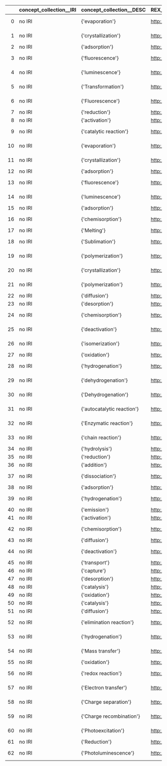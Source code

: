 |    | concept_collection__IRI   | concept_collection__DESC   | REX_IRI                                    | REX_DESC                            |
|---:|:--------------------------|:---------------------------|:-------------------------------------------|:------------------------------------|
|  0 | no IRI                    | {'evaporation'}            | http://purl.obolibrary.org/obo/REX_0000178 | {'label': 'evaporation'}            |
|  1 | no IRI                    | {'crystallization'}        | http://purl.obolibrary.org/obo/REX_0000179 | {'label': 'crystallization'}        |
|  2 | no IRI                    | {'adsorption'}             | http://purl.obolibrary.org/obo/REX_0000198 | {'label': 'adsorption'}             |
|  3 | no IRI                    | {'fluorescence'}           | http://purl.obolibrary.org/obo/REX_0000043 | {'label': 'fluorescence'}           |
|  4 | no IRI                    | {'luminescence'}           | http://purl.obolibrary.org/obo/REX_0000290 | {'label': 'luminescence'}           |
|  5 | no IRI                    | {'Transformation'}         | http://purl.obolibrary.org/obo/REX_0000087 | {'label': 'Transformation'}         |
|  6 | no IRI                    | {'Fluorescence'}           | http://purl.obolibrary.org/obo/REX_0000043 | {'label': 'Fluorescence'}           |
|  7 | no IRI                    | {'reduction'}              | http://purl.obolibrary.org/obo/REX_0000444 | {'label': 'reduction'}              |
|  8 | no IRI                    | {'activation'}             | http://purl.obolibrary.org/obo/REX_0000221 | {'label': 'activation'}             |
|  9 | no IRI                    | {'catalytic reaction'}     | http://purl.obolibrary.org/obo/REX_0000051 | {'label': 'catalytic reaction'}     |
| 10 | no IRI                    | {'evaporation'}            | http://purl.obolibrary.org/obo/REX_0000178 | {'label': 'evaporation'}            |
| 11 | no IRI                    | {'crystallization'}        | http://purl.obolibrary.org/obo/REX_0000179 | {'label': 'crystallization'}        |
| 12 | no IRI                    | {'adsorption'}             | http://purl.obolibrary.org/obo/REX_0000198 | {'label': 'adsorption'}             |
| 13 | no IRI                    | {'fluorescence'}           | http://purl.obolibrary.org/obo/REX_0000043 | {'label': 'fluorescence'}           |
| 14 | no IRI                    | {'luminescence'}           | http://purl.obolibrary.org/obo/REX_0000290 | {'label': 'luminescence'}           |
| 15 | no IRI                    | {'adsorption'}             | http://purl.obolibrary.org/obo/REX_0000198 | {'label': 'adsorption'}             |
| 16 | no IRI                    | {'chemisorption'}          | http://purl.obolibrary.org/obo/REX_0000208 | {'label': 'chemisorption'}          |
| 17 | no IRI                    | {'Melting'}                | http://purl.obolibrary.org/obo/REX_0000177 | {'label': 'Melting'}                |
| 18 | no IRI                    | {'Sublimation'}            | http://purl.obolibrary.org/obo/REX_0000180 | {'label': 'Sublimation'}            |
| 19 | no IRI                    | {'polymerization'}         | http://purl.obolibrary.org/obo/REX_0000251 | {'label': 'polymerization'}         |
| 20 | no IRI                    | {'crystallization'}        | http://purl.obolibrary.org/obo/REX_0000179 | {'label': 'crystallization'}        |
| 21 | no IRI                    | {'polymerization'}         | http://purl.obolibrary.org/obo/REX_0000251 | {'label': 'polymerization'}         |
| 22 | no IRI                    | {'diffusion'}              | http://purl.obolibrary.org/obo/REX_0000173 | {'label': 'diffusion'}              |
| 23 | no IRI                    | {'desorption'}             | http://purl.obolibrary.org/obo/REX_0000199 | {'label': 'desorption'}             |
| 24 | no IRI                    | {'chemisorption'}          | http://purl.obolibrary.org/obo/REX_0000208 | {'label': 'chemisorption'}          |
| 25 | no IRI                    | {'deactivation'}           | http://purl.obolibrary.org/obo/REX_0000301 | {'label': 'deactivation'}           |
| 26 | no IRI                    | {'isomerization'}          | http://purl.obolibrary.org/obo/REX_0000098 | {'label': 'isomerization'}          |
| 27 | no IRI                    | {'oxidation'}              | http://purl.obolibrary.org/obo/REX_0000445 | {'label': 'oxidation'}              |
| 28 | no IRI                    | {'hydrogenation'}          | http://purl.obolibrary.org/obo/REX_0000449 | {'label': 'hydrogenation'}          |
| 29 | no IRI                    | {'dehydrogenation'}        | http://purl.obolibrary.org/obo/REX_0000448 | {'label': 'dehydrogenation'}        |
| 30 | no IRI                    | {'Dehydrogenation'}        | http://purl.obolibrary.org/obo/REX_0000448 | {'label': 'Dehydrogenation'}        |
| 31 | no IRI                    | {'autocatalytic reaction'} | http://purl.obolibrary.org/obo/REX_0000052 | {'label': 'autocatalytic reaction'} |
| 32 | no IRI                    | {'Enzymatic reaction'}     | http://purl.obolibrary.org/obo/REX_0000072 | {'label': 'Enzymatic reaction'}     |
| 33 | no IRI                    | {'chain reaction'}         | http://purl.obolibrary.org/obo/REX_0000053 | {'label': 'chain reaction'}         |
| 34 | no IRI                    | {'hydrolysis'}             | http://purl.obolibrary.org/obo/REX_0000414 | {'label': 'hydrolysis'}             |
| 35 | no IRI                    | {'reduction'}              | http://purl.obolibrary.org/obo/REX_0000444 | {'label': 'reduction'}              |
| 36 | no IRI                    | {'addition'}               | http://purl.obolibrary.org/obo/REX_0000089 | {'label': 'addition'}               |
| 37 | no IRI                    | {'dissociation'}           | http://purl.obolibrary.org/obo/REX_0000151 | {'label': 'dissociation'}           |
| 38 | no IRI                    | {'adsorption'}             | http://purl.obolibrary.org/obo/REX_0000198 | {'label': 'adsorption'}             |
| 39 | no IRI                    | {'hydrogenation'}          | http://purl.obolibrary.org/obo/REX_0000449 | {'label': 'hydrogenation'}          |
| 40 | no IRI                    | {'emission'}               | http://purl.obolibrary.org/obo/REX_0000303 | {'label': 'emission'}               |
| 41 | no IRI                    | {'activation'}             | http://purl.obolibrary.org/obo/REX_0000221 | {'label': 'activation'}             |
| 42 | no IRI                    | {'chemisorption'}          | http://purl.obolibrary.org/obo/REX_0000208 | {'label': 'chemisorption'}          |
| 43 | no IRI                    | {'diffusion'}              | http://purl.obolibrary.org/obo/REX_0000173 | {'label': 'diffusion'}              |
| 44 | no IRI                    | {'deactivation'}           | http://purl.obolibrary.org/obo/REX_0000301 | {'label': 'deactivation'}           |
| 45 | no IRI                    | {'transport'}              | http://purl.obolibrary.org/obo/REX_0000458 | {'label': 'transport'}              |
| 46 | no IRI                    | {'capture'}                | http://purl.obolibrary.org/obo/REX_0000010 | {'label': 'capture'}                |
| 47 | no IRI                    | {'desorption'}             | http://purl.obolibrary.org/obo/REX_0000199 | {'label': 'desorption'}             |
| 48 | no IRI                    | {'catalysis'}              | http://purl.obolibrary.org/obo/REX_0000078 | {'label': 'catalysis'}              |
| 49 | no IRI                    | {'oxidation'}              | http://purl.obolibrary.org/obo/REX_0000445 | {'label': 'oxidation'}              |
| 50 | no IRI                    | {'catalysis'}              | http://purl.obolibrary.org/obo/REX_0000078 | {'label': 'catalysis'}              |
| 51 | no IRI                    | {'diffusion'}              | http://purl.obolibrary.org/obo/REX_0000173 | {'label': 'diffusion'}              |
| 52 | no IRI                    | {'elimination reaction'}   | http://purl.obolibrary.org/obo/REX_0000434 | {'label': 'elimination reaction'}   |
| 53 | no IRI                    | {'hydrogenation'}          | http://purl.obolibrary.org/obo/REX_0000449 | {'label': 'hydrogenation'}          |
| 54 | no IRI                    | {'Mass transfer'}          | http://purl.obolibrary.org/obo/REX_0000337 | {'label': 'Mass transfer'}          |
| 55 | no IRI                    | {'oxidation'}              | http://purl.obolibrary.org/obo/REX_0000445 | {'label': 'oxidation'}              |
| 56 | no IRI                    | {'redox reaction'}         | http://purl.obolibrary.org/obo/REX_0000405 | {'label': 'redox reaction'}         |
| 57 | no IRI                    | {'Electron transfer'}      | http://purl.obolibrary.org/obo/REX_0000028 | {'label': 'Electron transfer'}      |
| 58 | no IRI                    | {'Charge separation'}      | http://purl.obolibrary.org/obo/REX_0000313 | {'label': 'Charge separation'}      |
| 59 | no IRI                    | {'Charge recombination'}   | http://purl.obolibrary.org/obo/REX_0000314 | {'label': 'Charge recombination'}   |
| 60 | no IRI                    | {'Photoexcitation'}        | http://purl.obolibrary.org/obo/REX_0000027 | {'label': 'Photoexcitation'}        |
| 61 | no IRI                    | {'Reduction'}              | http://purl.obolibrary.org/obo/REX_0000444 | {'label': 'Reduction'}              |
| 62 | no IRI                    | {'Photoluminescence'}      | http://purl.obolibrary.org/obo/REX_0000038 | {'label': 'Photoluminescence'}      |